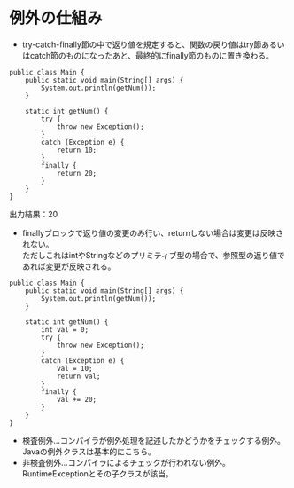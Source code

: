 # 例外の仕組み
- try-catch-finally節の中で返り値を規定すると、関数の戻り値はtry節あるいはcatch節のものになったあと、最終的にfinally節のものに置き換わる。

```
public class Main {
    public static void main(String[] args) {
        System.out.println(getNum());
    }

    static int getNum() {
        try {
            throw new Exception();
        }
        catch (Exception e) {
            return 10;
        }
        finally {
            return 20;
        }
    }
}
```

出力結果：20  

- finallyブロックで返り値の変更のみ行い、returnしない場合は変更は反映されない。  
ただしこれはintやStringなどのプリミティブ型の場合で、参照型の返り値であれば変更が反映される。
```
public class Main {
    public static void main(String[] args) {
        System.out.println(getNum());
    }

    static int getNum() {
        int val = 0;
        try {
            throw new Exception();
        }
        catch (Exception e) {
            val = 10;
            return val;
        }
        finally {
            val += 20;
        }
    }
}
```

- 検査例外...コンパイラが例外処理を記述したかどうかをチェックする例外。Javaの例外クラスは基本的にこちら。
- 非検査例外...コンパイラによるチェックが行われない例外。RuntimeExceptionとその子クラスが該当。